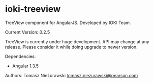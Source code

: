 ioki-treeview
=============

TreeView component for AngularJS. Developed by IOKI Team.

Current Version: 0.2.5

TreeView is currently under huge development. API may change at any release. Please consider it while doing upgrade to newer version.

Dependencies:
- Angular 1.3.5

Authors:
Tomasz Nieżurawski <tomasz.niezurawski@pearson.com>